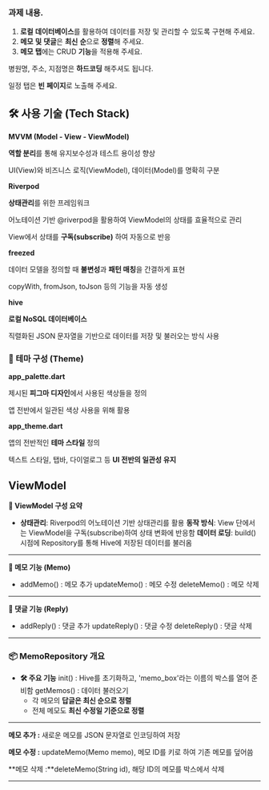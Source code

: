 ### 과제 내용.

1. **로컬** **데이터베이스**를 활용하여 데이터를 저장 및 관리할 수 있도록 구현해 주세요.
2. **메모** **및** **댓글**은 **최신** **순**으로 **정렬**해 주세요.
3. **메모** **탭**에는 CRUD **기능**을 적용해 주세요.

병원명, 주소, 지점명은 **하드코딩** 해주셔도 됩니다.

일정 탭은 **빈** **페이지**로 노출해 주세요.

## **🛠️ 사용 기술 (Tech Stack)**

**MVVM (Model - View - ViewModel)**

**역할 분리**를 통해 유지보수성과 테스트 용이성 향상

UI(View)와 비즈니스 로직(ViewModel), 데이터(Model)를 명확히 구분

**Riverpod**

**상태관리**를 위한 프레임워크

어노테이션 기반 @riverpod을 활용하여 ViewModel의 상태를 효율적으로 관리

View에서 상태를 **구독(subscribe)** 하여 자동으로 반응

**freezed**

데이터 모델을 정의할 때 **불변성**과 **패턴 매칭**을 간결하게 표현

copyWith, fromJson, toJson 등의 기능을 자동 생성

**hive**

**로컬 NoSQL 데이터베이스**

직렬화된 JSON 문자열을 기반으로 데이터를 저장 및 불러오는 방식 사용

### **🎨 테마 구성 (Theme)**

**app_palette.dart**

제시된 **피그마 디자인**에서 사용된 색상들을 정의

앱 전반에서 일관된 색상 사용을 위해 활용

**app_theme.dart**

앱의 전반적인 **테마 스타일** 정의

텍스트 스타일, 탭바, 다이얼로그 등 **UI 전반의 일관성 유지**

## ViewModel

**📌 ViewModel 구성 요약**

- **상태관리**: Riverpod의 어노테이션 기반 상태관리를 활용
  **동작 방식**: View 단에서는 ViewModel을 구독(subscribe)하여 상태 변화에 반응함
  **데이터 로딩**: build() 시점에 Repository를 통해 Hive에 저장된 데이터를 불러옴

---

**📝 메모 기능 (Memo)**

- addMemo() : 메모 추가
  updateMemo() : 메모 수정
  deleteMemo() : 메모 삭제

---

**💬 댓글 기능 (Reply)**

- addReply() : 댓글 추가
  updateReply() : 댓글 수정
  deleteReply() : 댓글 삭제

---

### **📦 MemoRepository 개요**

- **🛠 주요 기능**
  init() : Hive를 초기화하고, 'memo_box'라는 이름의 박스를 열어 준비함
  getMemos() : 데이터 불러오기
  - 각 메모의 **답글은 최신 순으로 정렬**
  - 전체 메모도 **최신 수정일 기준으로 정렬**

---

**메모 추가 :** 새로운 메모를 JSON 문자열로 인코딩하여 저장

**메모 수정 :** updateMemo(Memo memo), 메모 ID를 키로 하여 기존 메모를 덮어씀

**메모 삭제 :**deleteMemo(String id), 해당 ID의 메모를 박스에서 삭제

---
